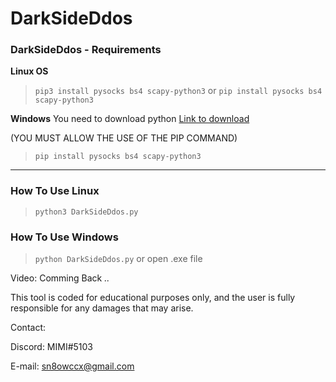 # DarkSideDdos
### DarkSideDdos - Requirements
**Linux OS**
>`pip3 install pysocks bs4 scapy-python3`
or
>`pip install pysocks bs4 scapy-python3`

**Windows**
You need to download python [Link to download](https://www.python.org/downloads/)

(YOU MUST ALLOW THE USE OF THE PIP COMMAND)
>`pip install pysocks bs4 scapy-python3`
------------

### How To Use Linux
>`python3 DarkSideDdos.py`
### How To Use Windows
>`python DarkSideDdos.py`
or open .exe file

Video: Comming Back _.._


This tool is coded for educational purposes only, and the user is fully responsible for any damages that may arise.


Contact: 

Discord: MIMI#5103

E-mail: sn8owccx@gmail.com

